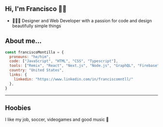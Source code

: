 ## Hi, I'm Francisco 👋🏽

- 👨🏻‍💻 Designer and Web Developer with a passion for code and design beautifully simple things

## About me...
```js
const franciscoMontilla = {
  pronouns: "he/him",
  code: ["JavaScript", "HTML", "CSS", "Typescript"],
  tools: ["Remix", "React", "Next.js", "Node.js", "GraphQL", "Firebase", "Vercel", "MongoDB"],
  country: "United States",
  links: {
    linkedin: "https://www.linkedin.com/in/franciscomntll/"
  },
}
```
---
## Hoobies
I like my job, soccer, videogames and good music 💛


